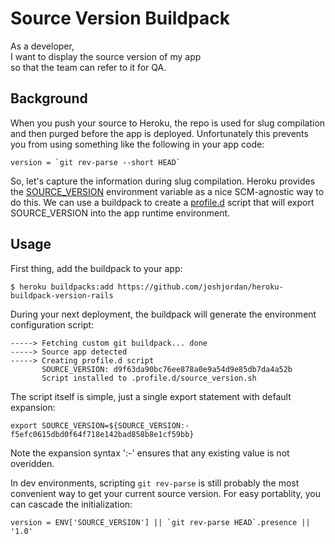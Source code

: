 Source Version Buildpack
==================

As a developer,  
I want to display the source version of my app  
so that the team can refer to it for QA.

## Background

When you push your source to Heroku, the repo is used for slug compilation and then purged before the app is deployed. Unfortunately this prevents you from using something like the following in your app code:

	version = `git rev-parse --short HEAD`

So, let's capture the information during slug compilation. Heroku provides the [SOURCE_VERSION](https://devcenter.heroku.com/changelog-items/630) environment variable as a nice SCM-agnostic way to do this. We can use a buildpack to create a [profile.d](https://devcenter.heroku.com/articles/profiled) script that will export SOURCE_VERSION into the app runtime environment.

## Usage

First thing, add the buildpack to your app:

	$ heroku buildpacks:add https://github.com/joshjordan/heroku-buildpack-version-rails

During your next deployment, the buildpack will generate the environment configuration script:

	-----> Fetching custom git buildpack... done
	-----> Source app detected
	-----> Creating profile.d script
	       SOURCE_VERSION: d9f63da90bc76ee878a0e9a54d9e85db7da4a52b
	       Script installed to .profile.d/source_version.sh

The script itself is simple, just a single export statement with default expansion:

	export SOURCE_VERSION=${SOURCE_VERSION:-f5efc0615dbd0f64f718e142bad858b8e1cf59bb}

Note the expansion syntax ':-' ensures that any existing value is not overidden.

In dev environments, scripting `git rev-parse` is still probably the most convenient way to get your current source version. For easy portablity, you can cascade the initialization:

	version = ENV['SOURCE_VERSION'] || `git rev-parse HEAD`.presence || '1.0'
